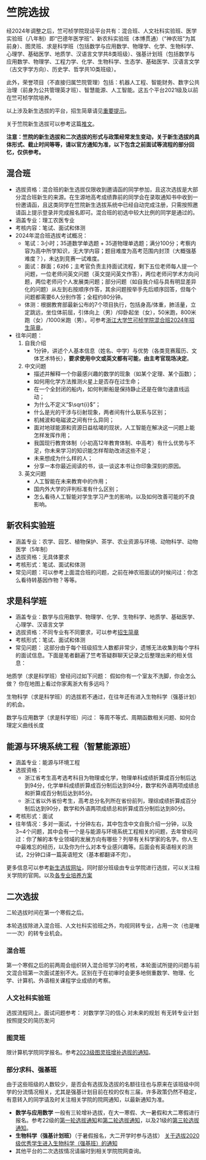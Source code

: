 # 竺院选拔

经2024年调整之后，竺可桢学院现设平台共有：混合班、人文社科实验班、医学实验班（八年制）即“巴德年医学班”、新农科实验班（本博贯通）（“神农班”为其前身）、图灵班、求是科学班（包括数学与应用数学、物理学、化学、生物科学、心理学、基础医学、地质学、汉语言文学共8类班级）、强基计划班（包括数学与应用数学、物理学、工程力学、化学、生物科学、生态学、基础医学、汉语言文学（古文字学方向）、历史学、哲学共10类班级）。

此外，荣誉项目（不直接归属竺院管理）包括：机器人工程、智能财务、数字公共治理（前身为公共管理英才班）、智慧能源、人工智能。这五个平台2021级及以前在竺可桢学院培养。

以上涉及新生选拔的平台，招生简章请见[重要提示](../callout.md)。

关于竺院新生选拔可以参考这篇[推文](https://mp.weixin.qq.com/s/OPNbUElc3SGJYZYq1M8O0g)。

**注意：竺院的新生选拔和二次选拔的形式与政策经常发生变动，关于新生选拔的具体形式、截止时间等等，请以官方通知为准，以下包含之前面试等流程的部分回忆，仅供参考。**

## 混合班

- 选拔资格：混合班的新生选拔仅限收到邀请函的同学参加，且这次选拔是大部分混合班新生的来源。在生源地高考成绩靠前的同学会在录取通知书中收到一份邀请函，且这类同学在竺院新生选拔系统中已经自动完成注册，只需按照邀请函上提示登录并完成报名即可。混合班的初选中较大比例的同学是通过的。
- 涵盖专业：理工农医专业
- 考核内容：笔试、面试和体测
- 2024年混合班选拔考试概况：
    - 笔试：3小时；35道数学单选题 + 35道物理单选题；满分100分；考察内容为高中所学知识，无大学内容；题目难度为高考范围内封顶（大概强基难度？），未达到竞赛一试难度。
    - 面试：群面；6对6；主考官负责主持面试流程，剩下五位老师每人提一个问题，一位老师问英文问题（英文提问英文作答），两位老师问学术方向问题，两位老师问个人发展类问题；部分问题（如自我介绍与具有明显差异化的问题）从左到右按顺序作答，其余问题按举手先后顺序回答，但每个问题都需要6人分别作答；全程约80分钟。
    - 体测：根据教育部最新公布的7个项目执行，包括身高/体重，肺活量，立定跳远，坐位体前屈，引体向上（男）/仰卧起坐（女），50米跑，800米跑（女）/1000米跑（男）。可参考[浙江大学竺可桢学院混合班2024年招生简章](http://ckc.zju.edu.cn/2024/0715/c54005a2946245/page.htm)。
- 往年问题：
    1. 自我介绍
        - 1分钟，讲述个人基本信息（姓名、中学）与优势（各类竞赛履历、文体艺术特长），**要求使用中文或英文都有可能，由主考官现场决定**。
    2. 中文问题
        - 描述并解释一个你最感兴趣的数学的现象（如某个定理、某个函数）；
        - 如何用化学方法推测火星上是否存在过生命；
        - 在一个全封闭的船内，如何判断船是保持静止还是在做匀速直线运动；
        - 为什么不定义“$\sqrt{i}$”；
        - 什么是光的干涉与衍射现象，两者间有什么联系与区别；
        - 机械波和电磁波之间有什么异同；
        - 面对地球能源和资源日益枯竭的现状，人工智能在解决这一问题上能怎样发挥作用；
        - 我国现行教育体制（小初高12年教育体制、中高考）有什么优势与不足，你未来学习的知识能怎样帮助改进这些不足；
        - 未来想成为什么样的人；
        - 分享一本你最近阅读的书，谈一谈这本书让你印象深刻的原因。
    3. 英文问题
        - 人工智能在未来教育中的作用；
        - 国内外大学的评判标准有什么区别；
        - 怎么看待人工智能对学生学习产生的影响，以及如何改善可能的不良影响。

## 新农科实验班

- 涵盖专业：农学、园艺、植物保护、茶学、农业资源与环境、动物科学、动物医学（5年制）
- 选拔资格：无具体要求
- 考核形式：笔试、面试和体测
- 常见问题：可以参考上面混合班的问题，之前在神农班面试的时候问过：你怎么看待转基因作物？等等。

## 求是科学班

- 涵盖专业：数学与应用数学、物理学、化学、生物科学、地质学、基础医学、心理学、汉语言文学
- 选拔资格：不同专业有不同要求，可以参考[招生简章](http://ckc.zju.edu.cn/2023/0731/c54001a2856800/page.htm)
- 考核形式：笔试、面试和体测
- 常见问题：
这部分由于每个班级招生人数都非常少，遗憾无法收集到每个学科的面试信息。下面是笔者翻遍了竺考答疑群聊天记录之后整理出来的相关信息：

地质学（求是科学班）曾经问过如下问题：
    假如你有一个室友不洗脚，你会怎么做？
    你在地图上看过你家离浙大有多远吗？

生物科学（求是科学班）的选拔若不通过，在往年还有进入生物科学（强基计划）的机会。

数学与应用数学（求是科学班）问过：
    等周不等式、周期函数相关问题、如何合理定义曲线长度

## 能源与环境系统工程（智慧能源班）

- 涵盖专业：能源与环境工程
- 选拔资格：
    - 浙江省考生高考选考科目为物理或化学，物理单科成绩折算成百分制后达到94分，化学单科成绩折算成百分制后达到94分，数学和外语两项成绩总和折算成百分制后达到85分。
    - 浙江省以外省份考生，高考总分名列所在省份前列，理综成绩折算成百分制后达到90分，数学和外语两项成绩总和折算成百分制后达到80分。
- 考核形式：面试
- 往年情况：多对一面试，十分钟左右，其中包含中文自我介绍一分钟，以及3~4个问题，其中会有一个是与能源与环境系统工程相关的问题，去年曾经问过：你了解的本专业领域的发展方向有哪些？列举有关科学家的名字。你人生中最难忘的经历，以及你为什么对本专业感兴趣等。后面会有英语相关的测试，2分钟口译一篇英语短文（基本都翻译不完）。

更多信息可以参考[新生选拔网址](http://ckc.zju.edu.cn/54001/list.htm)，同时部分班级由专业学院进行选拔，可以关注相关学院的官网。以及[各专业培养方案](http://office.ckc.zju.edu.cn/2023/0825/c79420a2793643/page.htm)

## 二次选拔

二轮选拔时间在第一个寒假之后。

本轮选拔除进入混合班、人文社科实验班之外，均视同转专业，占用一次（也是唯一一次）的转专业机会。

### 混合班

第一个寒假之后的前两周会组织转入混合班学习的考核，本轮面试所提的问题与前文混合班第一次面试差别不大。区别在于在初审时会更多地侧重数学、物理、化学、计算机、外语相关课程学业成绩的考察。

### 人文社科实验班

选拔流程同上。面试问题参考：
    对数学学习的信心
    对未来的规划
    有无转专业计划
    按照提交的简历发问

### 图灵班

限计算机学院同学报名。参考[2023级图灵班增补选拔的通知](https://zjuers.com/rd?url=http://cspo.zju.edu.cn/2024/0119/c29529a2861256/page.htm&mode=1)。

### 部分求科、强基班

由于这些班级的人数较少，是否会有选拔及选拔的名额往往也与原来在该班级中同学的分流情况相关，尤其是强基计划目前在校的仅有三届，许多政策仍然不稳定，有意转入的同学请及时关注相关学院的院网通知，以最新通知为准。

- **数学与应用数学**
一般有三轮增补选拔，在大一寒假、大一暑假和大二寒假进行报名。参考22级的[第一轮选拔通知](http://www.math.zju.edu.cn/2023/0126/c38080a2711731/page.htm)和[第二轮选拔通知](http://www.math.zju.edu.cn/2023/0725/c38080a2785788/page.htm)，以及21级的[第三轮选拔通知](http://www.math.zju.edu.cn/2023/0127/c38080a2711732/page.htm)。
- **生物科学（强基计划班）**（于暑假报名，大二开学时参与选拔）
[关于选拔2020级优秀学生进入生物科学（强基班）的通知](https://zjuers.com/rd?url=http://www.cls.office.zju.edu.cn/2021/0819/c25871a2415535/page.htm&mode=1)
- 其他平台的二次选拔情况请届时到相关学院院网查询。
